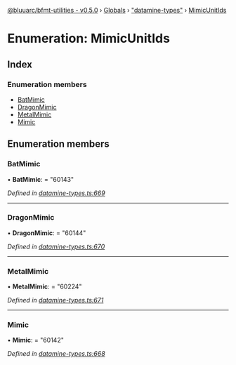 [@bluuarc/bfmt-utilities - v0.5.0](../README.md) › [Globals](../globals.md) › ["datamine-types"](../modules/_datamine_types_.md) › [MimicUnitIds](_datamine_types_.mimicunitids.md)

# Enumeration: MimicUnitIds

## Index

### Enumeration members

* [BatMimic](_datamine_types_.mimicunitids.md#batmimic)
* [DragonMimic](_datamine_types_.mimicunitids.md#dragonmimic)
* [MetalMimic](_datamine_types_.mimicunitids.md#metalmimic)
* [Mimic](_datamine_types_.mimicunitids.md#mimic)

## Enumeration members

###  BatMimic

• **BatMimic**: = "60143"

*Defined in [datamine-types.ts:669](https://github.com/BluuArc/bfmt-utilities/blob/master/src/datamine-types.ts#L669)*

___

###  DragonMimic

• **DragonMimic**: = "60144"

*Defined in [datamine-types.ts:670](https://github.com/BluuArc/bfmt-utilities/blob/master/src/datamine-types.ts#L670)*

___

###  MetalMimic

• **MetalMimic**: = "60224"

*Defined in [datamine-types.ts:671](https://github.com/BluuArc/bfmt-utilities/blob/master/src/datamine-types.ts#L671)*

___

###  Mimic

• **Mimic**: = "60142"

*Defined in [datamine-types.ts:668](https://github.com/BluuArc/bfmt-utilities/blob/master/src/datamine-types.ts#L668)*
